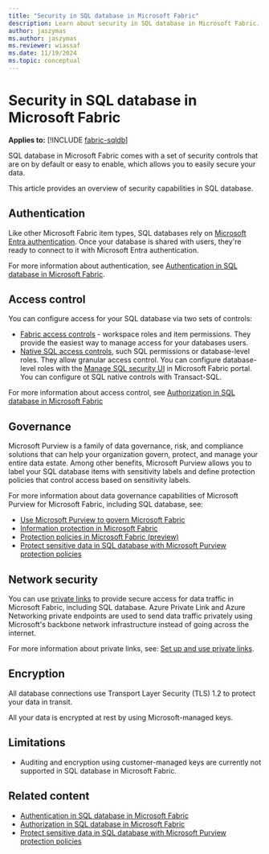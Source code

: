 ```yaml
---
title: "Security in SQL database in Microsoft Fabric"
description: Learn about security in SQL database in Microsoft Fabric.
author: jaszymas
ms.author: jaszymas
ms.reviewer: wiassaf
ms.date: 11/19/2024
ms.topic: conceptual
---
```

# Security in SQL database in Microsoft Fabric

**Applies to:** [!INCLUDE [fabric-sqldb](../includes/applies-to-version/fabric-sqldb.md)]

SQL database in Microsoft Fabric comes with a set of security controls that are on by default or easy to enable, which allows you to easily secure your data.

This article provides an overview of security capabilities in SQL database.

## Authentication

Like other Microsoft Fabric item types, SQL databases rely on [Microsoft Entra authentication](/entra/identity/authentication/overview-authentication). Once your database is shared with users, they're ready to connect to it with Microsoft Entra authentication.

For more information about authentication, see [Authentication in SQL database in Microsoft Fabric](authentication.md).

## Access control

You can configure access for your SQL database via two sets of controls:

- [Fabric access controls](authorization.md#fabric-access-controls) - workspace roles and item permissions. They provide the easiest way to manage access for your databases users.  
- [Native SQL access controls](authorization.md#sql-access-controls), such SQL permissions or database-level roles. They allow granular access control. You can configure database-level roles with the [Manage SQL security UI](configure-sql-access-controls.md#manage-sql-database-level-roles-from-fabric-portal) in Microsoft Fabric portal. You can configure ot SQL native controls with Transact-SQL.

For more information about access control, see [Authorization in SQL database in Microsoft Fabric](authorization.md)

## Governance

Microsoft Purview is a family of data governance, risk, and compliance solutions that can help your organization govern, protect, and manage your entire data estate. Among other benefits, Microsoft Purview allows you to label your SQL database items with sensitivity labels and define protection policies that control access based on sensitivity labels.

For more information about data governance capabilities of Microsoft Purview for Microsoft Fabric, including SQL database, see:

- [Use Microsoft Purview to govern Microsoft Fabric](../../governance/microsoft-purview-fabric.md)
- [Information protection in Microsoft Fabric](../../governance/information-protection.md)
- [Protection policies in Microsoft Fabric (preview)](../../governance/protection-policies-overview.md)
- [Protect sensitive data in SQL database with Microsoft Purview protection policies](protect-databases-with-protection-policies.md)

## Network security

You can use [private links](../../security/security-private-links-overview.md) to provide secure access for data traffic in Microsoft Fabric, including SQL database. Azure Private Link and Azure Networking private endpoints are used to send data traffic privately using Microsoft's backbone network infrastructure instead of going across the internet.

For more information about private links, see: [Set up and use private links](../../security/security-private-links-use.md).

## Encryption

All database connections use Transport Layer Security (TLS) 1.2 to protect your data in transit.

All your data is encrypted at rest by using Microsoft-managed keys.

## Limitations

- Auditing and encryption using customer-managed keys are currently not supported in SQL database in Microsoft Fabric.

## Related content

- [Authentication in SQL database in Microsoft Fabric](authentication.md)
- [Authorization in SQL database in Microsoft Fabric](authorization.md)
- [Protect sensitive data in SQL database with Microsoft Purview protection policies](protect-databases-with-protection-policies.md)
